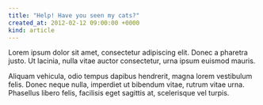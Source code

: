 ```yaml
---
title: "Help! Have you seen my cats?"
created_at: 2012-02-12 09:00:00 +0000
kind: article
---
```


Lorem ipsum dolor sit amet, consectetur adipiscing elit. Donec a pharetra justo.
Ut lacinia, nulla vitae auctor consectetur, urna ipsum euismod mauris.

<!-- more -->

Aliquam vehicula, odio tempus dapibus hendrerit, magna lorem vestibulum felis.
Donec neque nulla, imperdiet ut bibendum vitae, rutrum vitae urna.
Phasellus libero felis, facilisis eget sagittis at, scelerisque vel turpis.

